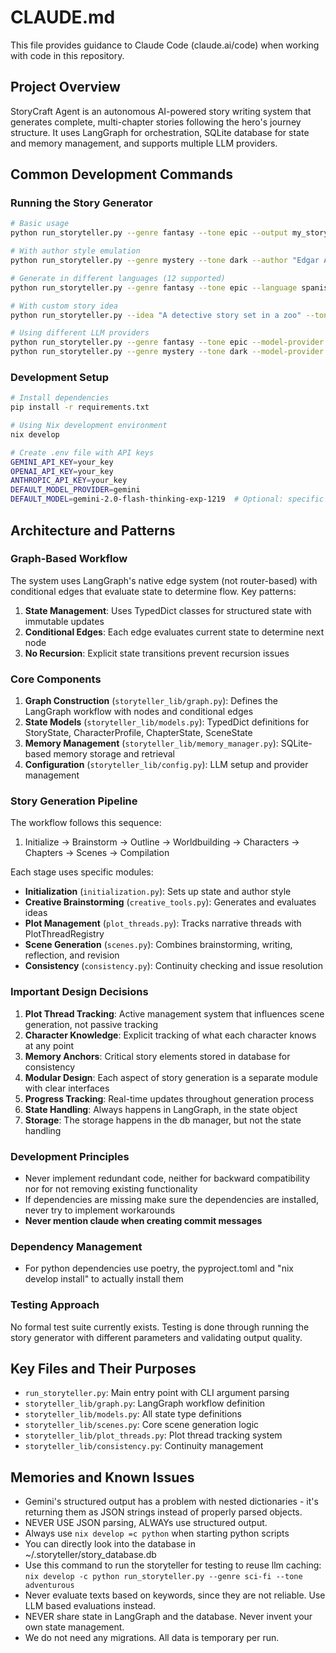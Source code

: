 # CLAUDE.md

This file provides guidance to Claude Code (claude.ai/code) when working with code in this repository.

## Project Overview

StoryCraft Agent is an autonomous AI-powered story writing system that generates complete, multi-chapter stories following the hero's journey structure. It uses LangGraph for orchestration, SQLite database for state and memory management, and supports multiple LLM providers.

## Common Development Commands

### Running the Story Generator
```bash
# Basic usage
python run_storyteller.py --genre fantasy --tone epic --output my_story.md

# With author style emulation
python run_storyteller.py --genre mystery --tone dark --author "Edgar Allan Poe"

# Generate in different languages (12 supported)
python run_storyteller.py --genre fantasy --tone epic --language spanish

# With custom story idea
python run_storyteller.py --idea "A detective story set in a zoo" --tone mysterious

# Using different LLM providers
python run_storyteller.py --genre fantasy --tone epic --model-provider openai
python run_storyteller.py --genre mystery --tone dark --model-provider anthropic
```

### Development Setup
```bash
# Install dependencies
pip install -r requirements.txt

# Using Nix development environment
nix develop

# Create .env file with API keys
GEMINI_API_KEY=your_key
OPENAI_API_KEY=your_key
ANTHROPIC_API_KEY=your_key
DEFAULT_MODEL_PROVIDER=gemini
DEFAULT_MODEL=gemini-2.0-flash-thinking-exp-1219  # Optional: specific model to use
```

## Architecture and Patterns

### Graph-Based Workflow
The system uses LangGraph's native edge system (not router-based) with conditional edges that evaluate state to determine flow. Key patterns:

1. **State Management**: Uses TypedDict classes for structured state with immutable updates
2. **Conditional Edges**: Each edge evaluates current state to determine next node
3. **No Recursion**: Explicit state transitions prevent recursion issues

### Core Components

1. **Graph Construction** (`storyteller_lib/graph.py`): Defines the LangGraph workflow with nodes and conditional edges
2. **State Models** (`storyteller_lib/models.py`): TypedDict definitions for StoryState, CharacterProfile, ChapterState, SceneState
3. **Memory Management** (`storyteller_lib/memory_manager.py`): SQLite-based memory storage and retrieval
4. **Configuration** (`storyteller_lib/config.py`): LLM setup and provider management

### Story Generation Pipeline

The workflow follows this sequence:
1. Initialize → Brainstorm → Outline → Worldbuilding → Characters → Chapters → Scenes → Compilation

Each stage uses specific modules:
- **Initialization** (`initialization.py`): Sets up state and author style
- **Creative Brainstorming** (`creative_tools.py`): Generates and evaluates ideas
- **Plot Management** (`plot_threads.py`): Tracks narrative threads with PlotThreadRegistry
- **Scene Generation** (`scenes.py`): Combines brainstorming, writing, reflection, and revision
- **Consistency** (`consistency.py`): Continuity checking and issue resolution

### Important Design Decisions

1. **Plot Thread Tracking**: Active management system that influences scene generation, not passive tracking
2. **Character Knowledge**: Explicit tracking of what each character knows at any point
3. **Memory Anchors**: Critical story elements stored in database for consistency
4. **Modular Design**: Each aspect of story generation is a separate module with clear interfaces
5. **Progress Tracking**: Real-time updates throughout generation process
6. **State Handling**: Always happens in LangGraph, in the state object
7. **Storage**: The storage happens in the db manager, but not the state handling

### Development Principles

- Never implement redundant code, neither for backward compatibility nor for not removing existing functionality
- If dependencies are missing make sure the dependencies are installed, never try to implement workarounds
- **Never mention claude when creating commit messages**

### Dependency Management

- For python dependencies use poetry, the pyproject.toml and "nix develop install" to actually install them

### Testing Approach

No formal test suite currently exists. Testing is done through running the story generator with different parameters and validating output quality.

## Key Files and Their Purposes

- `run_storyteller.py`: Main entry point with CLI argument parsing
- `storyteller_lib/graph.py`: LangGraph workflow definition
- `storyteller_lib/models.py`: All state type definitions
- `storyteller_lib/scenes.py`: Core scene generation logic
- `storyteller_lib/plot_threads.py`: Plot thread tracking system
- `storyteller_lib/consistency.py`: Continuity management

## Memories and Known Issues

- Gemini's structured output has a problem with nested dictionaries - it's returning them as JSON strings instead of properly parsed objects.
- NEVER USE JSON parsing, ALWAYs use structured output.
- Always use `nix develop =c python` when starting python scripts
- You can directly look into the database in ~/.storyteller/story_database.db
- Use this command to run the storyteller for testing to reuse llm caching: `nix develop -c python run_storyteller.py --genre sci-fi --tone adventurous`
- Never evaluate texts based on keywords, since they are not reliable. Use LLM based evaluations instead.
- NEVER share state in LangGraph and the database. Never invent your own state management.
- We do not need any migrations. All data is temporary per run.